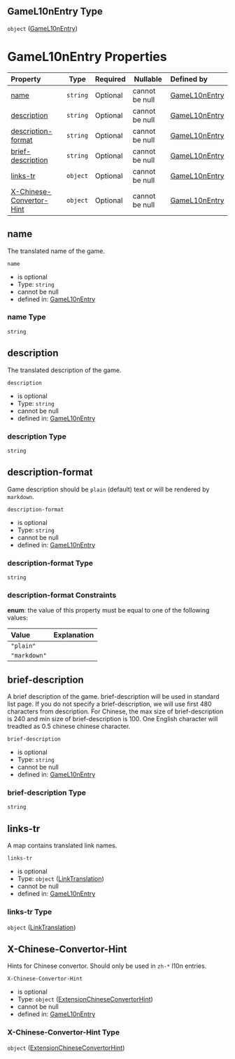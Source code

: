 ## GameL10nEntry Type

`object` ([GameL10nEntry](game-l10n.md))

# GameL10nEntry Properties

| Property                                              | Type     | Required | Nullable       | Defined by                                                                                                              |
| :---------------------------------------------------- | -------- | -------- | -------------- | :---------------------------------------------------------------------------------------------------------------------- |
| [name](#name)                                         | `string` | Optional | cannot be null | [GameL10nEntry](game-l10n-properties-name.md "undefined#/properties/name")                                              |
| [description](#description)                           | `string` | Optional | cannot be null | [GameL10nEntry](game-l10n-properties-description.md "undefined#/properties/description")                                |
| [description-format](#description-format)             | `string` | Optional | cannot be null | [GameL10nEntry](game-l10n-properties-description-format.md "undefined#/properties/description-format")                  |
| [brief-description](#brief-description)               | `string` | Optional | cannot be null | [GameL10nEntry](game-l10n-properties-brief-description.md "undefined#/properties/brief-description")                    |
| [links-tr](#links-tr)                                 | `object` | Optional | cannot be null | [GameL10nEntry](game-l10n-properties-linktranslation.md "undefined#/properties/links-tr")                               |
| [X-Chinese-Convertor-Hint](#x-chinese-convertor-hint) | `object` | Optional | cannot be null | [GameL10nEntry](game-l10n-properties-extensionchineseconvertorhint.md "undefined#/properties/X-Chinese-Convertor-Hint") |

## name

The translated name of the game.


`name`

-   is optional
-   Type: `string`
-   cannot be null
-   defined in: [GameL10nEntry](game-l10n-properties-name.md "undefined#/properties/name")

### name Type

`string`

## description

The translated description of the game.


`description`

-   is optional
-   Type: `string`
-   cannot be null
-   defined in: [GameL10nEntry](game-l10n-properties-description.md "undefined#/properties/description")

### description Type

`string`

## description-format

Game description should be `plain` (default) text or will be rendered by `markdown`.


`description-format`

-   is optional
-   Type: `string`
-   cannot be null
-   defined in: [GameL10nEntry](game-l10n-properties-description-format.md "undefined#/properties/description-format")

### description-format Type

`string`

### description-format Constraints

**enum**: the value of this property must be equal to one of the following values:

| Value        | Explanation |
| :----------- | ----------- |
| `"plain"`    |             |
| `"markdown"` |             |

## brief-description

A brief description of the game.
brief-description will be used in standard list page.
If you do not specify a brief-description, we will use first 480 characters from description.
For Chinese, the max size of brief-description is 240 and min size of brief-description is 100. One English character will treadted as 0.5 chinese chinese character.


`brief-description`

-   is optional
-   Type: `string`
-   cannot be null
-   defined in: [GameL10nEntry](game-l10n-properties-brief-description.md "undefined#/properties/brief-description")

### brief-description Type

`string`

## links-tr

A map contains translated link names.


`links-tr`

-   is optional
-   Type: `object` ([LinkTranslation](game-l10n-properties-linktranslation.md))
-   cannot be null
-   defined in: [GameL10nEntry](game-l10n-properties-linktranslation.md "undefined#/properties/links-tr")

### links-tr Type

`object` ([LinkTranslation](game-l10n-properties-linktranslation.md))

## X-Chinese-Convertor-Hint

Hints for Chinese convertor. Should only be used in `zh-*` l10n entries.


`X-Chinese-Convertor-Hint`

-   is optional
-   Type: `object` ([ExtensionChineseConvertorHint](game-l10n-properties-extensionchineseconvertorhint.md))
-   cannot be null
-   defined in: [GameL10nEntry](game-l10n-properties-extensionchineseconvertorhint.md "undefined#/properties/X-Chinese-Convertor-Hint")

### X-Chinese-Convertor-Hint Type

`object` ([ExtensionChineseConvertorHint](game-l10n-properties-extensionchineseconvertorhint.md))
